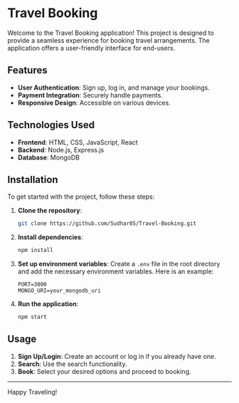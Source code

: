 # Travel Booking

Welcome to the Travel Booking application! This project is designed to provide a seamless experience for booking travel arrangements. The application offers a user-friendly interface for end-users.

## Features

- **User Authentication**: Sign up, log in, and manage your bookings.
- **Payment Integration**: Securely handle payments.
- **Responsive Design**: Accessible on various devices.

## Technologies Used

- **Frontend**: HTML, CSS, JavaScript, React
- **Backend**: Node.js, Express.js
- **Database**: MongoDB

## Installation

To get started with the project, follow these steps:

1. **Clone the repository**:
    ```bash
    git clone https://github.com/Sudhar05/Travel-Booking.git
    ```

2. **Install dependencies**:
    ```bash
    npm install
    ```

3. **Set up environment variables**: Create a `.env` file in the root directory and add the necessary environment variables. Here is an example:
    ```plaintext
    PORT=3000
    MONGO_URI=your_mongodb_uri
    ```

4. **Run the application**:
    ```bash
    npm start
    ```

## Usage

1. **Sign Up/Login**: Create an account or log in if you already have one.
2. **Search**: Use the search functionality.
3. **Book**: Select your desired options and proceed to booking.


---

Happy Traveling!
